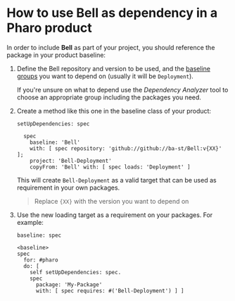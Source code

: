# How to use Bell as dependency in a Pharo product

In order to include **Bell** as part of your project, you should reference
the package in your product baseline:

1. Define the Bell repository and version to be used, and the [baseline groups](../reference/Baseline-groups.md)
    you want to depend on (usually it will be `Deployment`).

    If you're unsure on what to depend use the *Dependency Analyzer*
    tool to choose an appropriate group including the packages you need.

2. Create a method like this one in the baseline class of your product:

    ```smalltalk
    setUpDependencies: spec

      spec
        baseline: 'Bell'
        with: [ spec repository: 'github://github://ba-st/Bell:v{XX}' ];
        project: 'Bell-Deployment'
        copyFrom: 'Bell' with: [ spec loads: 'Deployment' ]
    ```

    This will create `Bell-Deployment` as a valid target that can be used
    as requirement in your own packages.

    > Replace `{XX}` with the version you want to depend on

3. Use the new loading target as a requirement on your packages. For example:

    ```smalltalk
    baseline: spec

    <baseline>
    spec
      for: #pharo
      do: [
        self setUpDependencies: spec.
        spec
          package: 'My-Package'
          with: [ spec requires: #('Bell-Deployment') ] ]
    ```

